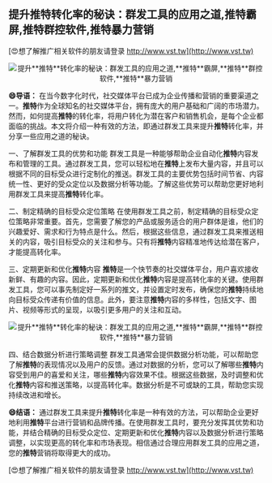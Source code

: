 ## **提升**推特**转化率的秘诀：群发工具的应用之道,**推特**霸屏,**推特**群控软件,**推特**暴力营销**

[😍想了解推广相关软件的朋友请登录 http://www.vst.tw](http://www.vst.tw)

 <center><img src="https://vst.tw/MP4/tuiguang/png/5.png" alt="提升**推特**转化率的秘诀：群发工具的应用之道,**推特**霸屏,**推特**群控软件,**推特**暴力营销"></center>

**😄导语：**
在当今数字化时代，社交媒体平台已成为企业传播和营销的重要渠道之一。**推特**作为全球知名的社交媒体平台，拥有庞大的用户基础和广阔的市场潜力。然而，如何提高**推特**的转化率，将用户转化为潜在客户和销售机会，是每个企业都面临的挑战。本文将介绍一种有效的方法，即通过群发工具来提升**推特**转化率，并分享一些应用之道的秘诀。

一、了解群发工具的优势和功能
群发工具是一种能够帮助企业自动化**推特**内容发布和管理的工具。通过群发工具，您可以轻松地在**推特**上发布大量内容，并且可以根据不同的目标受众进行定制化的推送。群发工具的主要优势包括时间节省、内容统一性、更好的受众定位以及数据分析等功能。了解这些优势可以帮助您更好地利用群发工具来提高**推特**转化率。

二、制定精确的目标受众定位策略
在使用群发工具之前，制定精确的目标受众定位策略非常重要。首先，您需要了解您的产品或服务适合的用户群体是谁，他们的兴趣爱好、需求和行为特点是什么。然后，根据这些信息，通过群发工具来推送相关的内容，吸引目标受众的关注和参与。只有将**推特**内容精准地传达给潜在客户，才能提高转化率。

三、定期更新和优化**推特**内容
**推特**是一个快节奏的社交媒体平台，用户喜欢接收新鲜、有趣的内容。因此，定期更新和优化**推特**内容是提高转化率的关键。使用群发工具，您可以事先制定好一系列的推文，并设置定时发布，确保您的**推特**持续地向目标受众传递有价值的信息。此外，要注意**推特**内容的多样性，包括文字、图片、视频等形式的呈现，以吸引更多用户的关注和互动。

 <center><img src="https://vst.tw/MP4/tuiguang/png/2.png" alt="提升**推特**转化率的秘诀：群发工具的应用之道,**推特**霸屏,**推特**群控软件,**推特**暴力营销"></center>

四、结合数据分析进行策略调整
群发工具通常会提供数据分析功能，可以帮助您了解**推特**的表现情况以及用户的反馈。通过对数据的分析，您可以了解哪些**推特**内容受到用户的喜爱和关注，哪些**推特**内容效果不佳。根据这些数据，及时调整和优化**推特**内容和推送策略，以提高转化率。数据分析是不可或缺的工具，帮助您实现持续改进和增长。

**😄结语：**
通过群发工具来提升**推特**转化率是一种有效的方法，可以帮助企业更好地利用**推特**平台进行营销和品牌传播。在使用群发工具时，要充分发挥其优势和功能，并结合精确的目标受众定位、定期更新和优化**推特**内容以及数据分析进行策略调整，以实现更高的转化率和市场表现。相信通过合理应用群发工具的应用之道，您的**推特**营销将取得更大的成功。

[😍想了解推广相关软件的朋友请登录 http://www.vst.tw](http://www.vst.tw)



